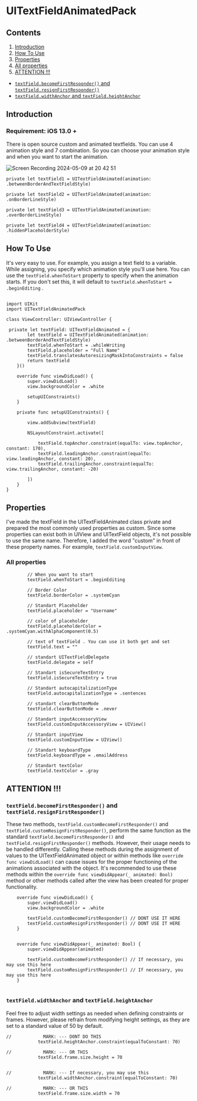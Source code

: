 # UITextFieldAnimatedPack


## Contents
1) [Introduction](#introduction)
2) [How To Use](#how-to-use)
3) [Properties](#properties)
4) [All properties](#all-properties)
5) [ATTENTION !!!](#attention-)
+ [`textField.becomeFirstResponder()` and `textField.resignFirstResponder()`](#textfieldbecomefirstresponder-and-textfieldresignfirstresponder)
+ [`textField.widthAnchor` and `textField.heightAnchor`](#textfieldwidthanchor-and-textfieldheightanchor)


## Introduction

### Requirement: iOS 13.0 +

There is open source custom  and animated textfields. You can use 4 animation style and 7 combination. So you can choose your animation style and when you want to start the animation. 


![Screen Recording 2024-05-09 at 20 42 51](https://github.com/amirovaleh/UITextFieldAnimatedPack/assets/97683310/d4c53c54-89d1-4023-b715-c4dc0db5d5df)


```
private let textField1 = UITextFieldAnimated(animation: .betweenBorderAndTextFieldStyle)
```

```
private let textField2 = UITextFieldAnimated(animation: .onBorderLineStyle)
```

```
private let textField3 = UITextFieldAnimated(animation: .overBorderLineStyle)
```

```
private let textField4 = UITextFieldAnimated(animation: .hiddenPlaceholderStyle)
```

## How To Use

It's very easy to use. For example, you assign a text field to a variable. While assigning, you specify which animation style you'll use here.
You can use the `textField.whenToStart` property to specify when the animation starts. If you don't set this, it will default to `textField.whenToStart = .beginEditing` .



```   

import UIKit
import UITextFieldAnimatedPack

class ViewController: UIViewController {

 private let textField: UITextFieldAnimated = {
        let textField = UITextFieldAnimated(animation: .betweenBorderAndTextFieldStyle)
        textField.whenToStart = .whileWriting
        textField.placeholder = "Full Name"
        textField.translatesAutoresizingMaskIntoConstraints = false
        return textField
    }()
    
    override func viewDidLoad() {
        super.viewDidLoad()
        view.backgroundColor = .white
        
        setupUIConstraints()
    }
        
    private func setupUIConstraints() {
        
        view.addSubview(textField)
        
        NSLayoutConstraint.activate([
        
            textField.topAnchor.constraint(equalTo: view.topAnchor, constant: 170),
            textField.leadingAnchor.constraint(equalTo: view.leadingAnchor, constant: 20),
            textField.trailingAnchor.constraint(equalTo: view.trailingAnchor, constant: -20)
        
        ])
    }
}
```


## Properties


I've made the textField in the UITextFieldAnimated class private and prepared the most commonly used properties as custom. Since some properties can exist both in UIView and UITextField objects, it's not possible to use the same name. Therefore, I added the word "custom" in front of these property names. For example, `textField.customInputView`.


### All properties


```
        // When you want to start
        textField.whenToStart = .beginEditing
        
        // Border Color
        textField.borderColor = .systemCyan
        
        // Standart Placeholder
        textField.placeholder = "Username"
        
        // color of placeholder
        textField.placeholderColor = .systemCyan.withAlphaComponent(0.5)
        
        // text of textField . You can use it both get and set
        textField.text = ""
        
        // standart UITextFieldDelegate
        textField.delegate = self
        
        // Standart isSecureTextEntry
        textField.isSecureTextEntry = true
        
        // Standart autocapitalizationType
        textField.autocapitalizationType = .sentences
        
        // standart clearButtonMode
        textField.clearButtonMode = .never
        
        // Standart inputAccessoryView
        textField.customInputAccessoryView = UIView()
        
        // Standart inputView
        textField.customInputView = UIView()
        
        // Standart keyboardType
        textField.keyboardType = .emailAddress
        
        // Standart textColor
        textField.textColor = .gray

```


## ATTENTION !!!

### `textField.becomeFirstResponder()` and `textField.resignFirstResponder()`

These two methods, `textField.customBecomeFirstResponder()` and `textField.customResignFirstResponder()`, perform the same function as the standard `textField.becomeFirstResponder()` and `textField.resignFirstResponder()` methods. However, their usage needs to be handled differently. Calling these methods during the assignment of values to the UITextFieldAnimated object or within methods like `override func viewDidLoad()` can cause issues for the proper functioning of the animations associated with the object. It's recommended to use these methods within the `override func viewDidAppear(_ animated: Bool)` method or other methods called after the view has been created for proper functionality.

```
    override func viewDidLoad() {
        super.viewDidLoad()
        view.backgroundColor = .white
        
        textField.customBecomeFirstResponder() // DONT USE IT HERE
        textField.customResignFirstResponder() // DONT USE IT HERE
    }


    override func viewDidAppear(_ animated: Bool) {
        super.viewDidAppear(animated)
        
        textField.customBecomeFirstResponder() // If necessary, you may use this here
        textField.customResignFirstResponder() // If necessary, you may use this here
    }


```

### `textField.widthAnchor` and `textField.heightAnchor` 
 Feel free to adjust width settings as needed when defining constraints or frames. However, please refrain from modifying height settings, as they are set to a standard value of 50 by default.


```
//            MARK: --- DONT DO THIS
            textField.heightAnchor.constraint(equalToConstant: 70)

//            MARK: --- OR THIS
            textField.frame.size.height = 70


//            MARK: --- If necessary, you may use this
            textField.widthAnchor.constraint(equalToConstant: 70)

//            MARK: --- OR THIS
            textField.frame.size.width = 70

```
